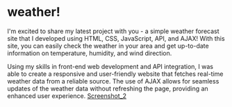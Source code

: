 # weather!
I'm excited to share my latest project with you - a simple weather forecast site that I developed using HTML, CSS, JavaScript, API, and AJAX! With this site, you can easily check the weather in your area and get up-to-date information on temperature, humidity, and wind direction.


Using my skills in front-end web development and API integration, I was able to create a responsive and user-friendly website that fetches real-time weather data from a reliable source. The use of AJAX allows for seamless updates of the weather data without refreshing the page, providing an enhanced user experience.
[Screenshot_2](https://user-images.githubusercontent.com/62824216/222328881-a9bdd3af-2811-4e2a-b5f1-d08d02059c11.png)
